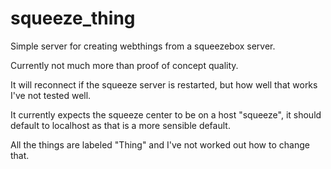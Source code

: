 # squeeze_thing

Simple server for creating webthings from a squeezebox server.

Currently not much more than proof of concept quality.

It will reconnect if the squeeze server is restarted, but how well that works I've not tested well.

It currently expects the squeeze center to be on a host "squeeze", it should default to localhost
as that is a more sensible default.

All the things are labeled "Thing" and I've not worked out how to change that.
